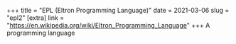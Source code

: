 +++
title = "EPL (Eltron Programming Language)"
date = 2021-03-06
slug = "epl2"
[extra]
link = "https://en.wikipedia.org/wiki/Eltron_Programming_Language"
+++
A programming language

